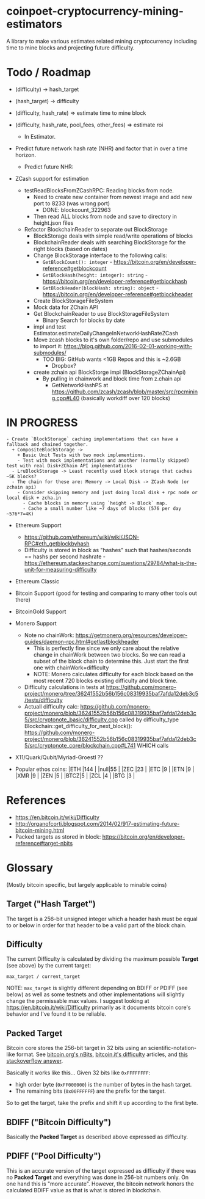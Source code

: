 # coinpoet-cryptocurrency-mining-estimators
A library to make various estimates related mining cryptocurrency including time to mine blocks and projecting future difficulty.

# Todo / Roadmap
+ (difficulty) -> hash_target
+ (hash_target) -> difficulty
+ (difficulty, hash_rate) => estimate time to mine block
+ (difficulty, hash_rate, pool_fees, other_fees) => estimate roi
  + In Estimator.
+ Predict future network hash rate (NHR) and factor that in over a time horizon.
  + Predict future NHR:
+ ZCash support for estimation
  + testReadBlocksFromZCashRPC: Reading blocks from node. 
    + Need to create new container from newest image and add new port to 8233 (was wrong port)
      + DONE: blockcount_322963
    + Then read ALL blocks from node and save to directory in height.json files

  - Refactor BlockchainReader to separate out BlockStorage
    + BlockStorage deals with simple read/write operations of blocks 
    + BlockchainReader deals with searching BlockStorage for the right blocks (based on dates)
    + Change BlockStorage interface to the following calls:
      + `GetBlockCount(): integer` - https://bitcoin.org/en/developer-reference#getblockcount 
      + `GetBlockHash(height: integer): string` - https://bitcoin.org/en/developer-reference#getblockhash
      + `GetBlockHeader(blockHash: string): object` - https://bitcoin.org/en/developer-reference#getblockheader
    + Create BlockStorageFileSystem
    + Mock data for ZChain API
    + Get BlockchainReader to use BlockStorageFileSystem
      + Binary Search for blocks by date
    + impl and test Estimator.estimateDailyChangeInNetworkHashRateZCash
    + Move zcash blocks to it's own folder/repo and use submodules to import it: https://blog.github.com/2016-02-01-working-with-submodules/
      + TOO BIG: GitHub wants <1GB Repos and this is ~2.6GB
        + Dropbox?
    + create zchain api BlockStorge impl (BlockStorageZChainApi)
      + By pulling in chainwork and block time from z.chain api
        + GetNetworkHashPS at https://github.com/zcash/zcash/blob/master/src/rpcmining.cpp#L40 (basically workdiff over 120 blocks)

# IN PROGRESS #
    - Create `BlockStorage` caching implementations that can have a fallback and chained together. 
      + CompositeBlockStorage ->  
        + Basic Unit Tests with two mock implementions.
        - Test with mock implementations and another (normally skipped) test with real Disk+ZChain API implementations
      - LruBlockStorage -> Least recently used block storage that caches ~5K blocks?
      - The chain for these are: Memory -> Local Disk -> ZCash Node (or zchain api)
        - Consider skipping memory and just doing local disk + rpc node or local disk + zcha.in
          - Cache blocks in memory using `height -> Block` map.
          - Cache a small number like ~7 days of blocks (576 per day ~576*7=4K)

- Ethereum Support
  - https://github.com/ethereum/wiki/wiki/JSON-RPC#eth_getblockbyhash
  - Difficulty is stored in block as "hashes" such that hashes/seconds == hashs per second hashrate - https://ethereum.stackexchange.com/questions/29784/what-is-the-unit-for-measuring-difficulty
- Ethereum Classic
- Bitcoin Support (good for testing and comparing to many other tools out there)
- BitcoinGold Support
- Monero Support
  - Note no chainWork: https://getmonero.org/resources/developer-guides/daemon-rpc.html#getlastblockheader
    - This is perfectly fine since we only care about the relative change in chainWork between two blocks. So we can read a subset of the block chain to determine this. Just start the first one with chainWork=difficulty
    - NOTE: Monero calculates difficulty for each block based on the most recent 720 blocks existing difficulty and block time.
  - Difficulty calculations in tests at https://github.com/monero-project/monero/tree/36241552b56b156c08319935baf7afda12deb3c5/tests/difficulty
  - Actuall difficulty calc: https://github.com/monero-project/monero/blob/36241552b56b156c08319935baf7afda12deb3c5/src/cryptonote_basic/difficulty.cpp called by difficulty_type Blockchain::get_difficulty_for_next_block(): https://github.com/monero-project/monero/blob/36241552b56b156c08319935baf7afda12deb3c5/src/cryptonote_core/blockchain.cpp#L741 WHICH calls 

- X11/Quark/Qubit/Myriad-Groestl ??
- Popular ethos coins:
  |ETH |144  |
  |null|55   |
  |ZEC |23   |
  |ETC |9    |
  |ETN |9    |
  |XMR |9    |
  |ZEN |5    |
  |BTCZ|5    |
  |ZCL |4    |
  |BTG |3    |


# References
- https://en.bitcoin.it/wiki/Difficulty
- http://organofcorti.blogspot.com/2014/02/917-estimating-future-bitcoin-mining.html
- Packed targets as stored in block: https://bitcoin.org/en/developer-reference#target-nbits


# Glossary
(Mostly bitcoin specific, but largely applicable to minable coins)

## Target ("Hash Target") ##
The target is a 256-bit unsigned integer which a header hash must be equal to or below in order for that header to be a valid part of the block chain.

## Difficulty ##
The current Difficulty is calculated by dividing the maximum possible **Target** (see above) by the current target:

    max_target / current_target

NOTE: `max_target` is slightly different depending on BDIFF or PDIFF (see below) as well as some testnets and other implementations will slightly change the permissable max values. I suggest looking at https://en.bitcoin.it/wiki/Difficulty primarily as it documents bitcoin core's behavior and I've found it to be reliable.

## Packed Target ##
Bitcoin core stores the 256-bit target in 32 bits using an scientific-notation-like format. See [bitcoin.org's nBits](https://bitcoin.org/en/developer-reference#target-nbits), [bitcoin.it's difficulty](https://en.bitcoin.it/wiki/Difficulty#How_is_difficulty_stored_in_blocks.3F) articles, and [this stackoverflow answer](https://stackoverflow.com/a/22161019/51061).

Basically it works like this... Given 32 bits like `0xFFFFFFFF`:
* high order byte (`0xFF000000`) is the number of bytes in the hash target.
* The remaining bits (`0x00FFFFFF`) are the prefix for the target.

So to get the target, take the prefix and shift it up according to the first byte.

## BDIFF ("Bitcoin Difficulty") ##
Basically the **Packed Target** as described above expressed as difficulty.

## PDIFF ("Pool Difficulty") ##
This is an accurate version of the target expressed as difficulty if there was no **Packed Target** and everything was done in 256-bit numbers only. On one hand this is "more accurate". However, the bitcoin network honors the calculated BDIFF value as that is what is stored in blockchain.

